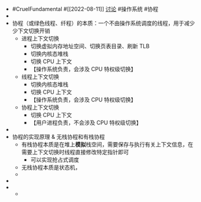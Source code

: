 - #CruelFundamental #[[2022-08-11]] [讨论](https://github.com/CYZH1307/CruelFundamental/tree/main/homework/202208/11) #操作系统 #协程
-
- 协程（或绿色线程、纤程）的本质：一个不由操作系统调度的线程，用于减少少下文切换开销
	- 进程上下文切换
		- 切换虚拟内存地址空间、切换页表目录、刷新 TLB
		- 切换内核态堆栈
		- 切换 CPU 上下文
		- 【操作系统负责，会涉及 CPU 特权级切换】
	- 线程上下文切换
		- 切换内核态堆栈
		- 切换 CPU 上下文
		- 【操作系统负责，会涉及 CPU 特权级切换】
	- 协程上下文切换
		- 切换 CPU 上下文
		- 【用户进程负责，不会涉及 CPU 特权级切换】
-
- 协程的实现原理 & 无栈协程和有栈协程
	- 有栈协程本质是在堆上**模拟**栈空间，需要保存与执行有关上下文信息，在需要上下文切换时线程直接修改特定指针即可
		- 可以实现抢占式调度
	- 无栈协程本质是状态机，
	-
-
-
	-